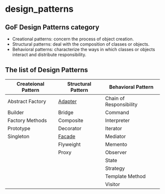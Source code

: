 # design_patterns


## GoF Design Patterns category

- Creational patterns: concern the process of object creation. 
- Structural patterns: deal with the composition of classes or objects. 
- Behavioral patterns: characterize the ways in which classes or objects interact and distribute responsibility. 

## The list of Design Patterns

| Createional Pattern | Structural Pattern                                 | Behavioral Pattern      |
| ------------------- | -------------------------------------------------- | ----------------------- |
| Abstract Factory    | [Adapter](structural/adapter/readme.md)            | Chain of Responsibility |
| Builder             | Bridge                                             | Command                 |
| Factory Methods     | Composite                                          | Interpreter             |
| Prototype           | Decorator                                          | Iterator                |
| Singleton           | [Facade](structural/facade/readme.md)              | Mediator                |
|                     | Flyweight                                          | Memento                 |
|                     | Proxy                                              | Observer                |
|                     |                                                    | State                   |
|                     |                                                    | Strategy                |
|                     |                                                    | Template Method         |
|                     |                                                    | Visitor                 |
